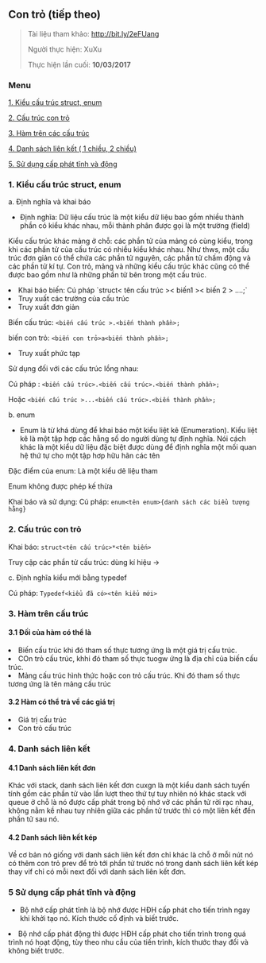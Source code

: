 ## Con trỏ (tiếp theo)

> Tài liệu tham khảo:  http://bit.ly/2eFUang
>
> Người thực hiện: XuXu
>
> Thực hiện lần cuối: **10/03/2017**
>

### Menu

[1. Kiểu cấu trúc struct, enum](#struct)

[2. Cấu trúc con trỏ](#cautruc)

[3. Hàm trên các cấu trúc](#ham) 

[4. Danh sách liên kết ( 1 chiều, 2 chiều)](#danhsachlienket) 

[5. Sử dụng cấp phát tĩnh và động ](#capphat)


<a name="kieucautrucstruct,enum"> 

### 1. Kiểu cấu trúc struct, enum 

a. Định nghĩa và khai báo

 - Định nghĩa: Dữ liệu cấu trúc là một kiểu dữ liệu bao gồm nhiều thành phần có kiểu khác nhau, mỗi thành phân được gọi là một trường (field)</ul> 

Kiểu cấu trúc khác mảng ở chỗ: các phần tử của mảng có cùng kiểu, trong khi các phần tử của cấu trúc có nhiều kiểu khác nhau. Như thws, một cấu trúc đơn giản có thể chứa các phần tử nguyên, các phần tử chấm động và các phần tử kí tự. Con trỏ, mảng và những kiểu cấu trúc khác cũng có thể được bao gồm như là những phần tử bên trong một cấu trúc.

<li>Khai báo biến: Cú pháp `struct< tên cấu trúc >< biến1 >< biến 2 > ....;`</l>

<li>Truy xuất các trường của cấu trúc
</l>

<li> Truy xuất đơn giản </li>

Biến cấu trúc: `<biến cấu trúc >.<biến thành phần>;`

biến con trỏ: `<biến con trỏ>a<biến thành phần>;`

<li> Truy xuất phức tạp </li>

Sử dụng đối với các cấu trúc lồng nhau:

Cú pháp : `<biến cấu trúc>.<biến cấu trúc>.<biến thành phần>;`

Hoặc `<biến cấu trúc >...<biến cấu trúc>.<biến thành phần>;`

b. enum

- Enum là từ khá dùng để khai báo một kiểu liệt kê (Enumeration). Kiểu liệt kê là một tập hợp các hằng số do người dùng tự định nghĩa. Nói cách khác là một kiểu dữ liệu đặc biệt được dùng để định nghĩa một mối quan hệ thứ tự cho một tập hơp hữu hãn các tên </ul>

Đặc điểm của enum:
Là một kiểu dẽ liệu tham 

Enum không được phép kế thừa

Khai báo và sử dụng:
Cú pháp: `enum<tên enum>{danh sách các biểu tượng hằng}`


<a name="cautruccontro"> 


### 2. Cấu trúc con trỏ 

Khai báo: `struct<tên cấu trúc>*<tên biến>`

Truy cập các phần tử cấu trúc: dùng kí hiệu ->

c. Định nghĩa kiểu mới bằng typedef

Cú pháp: `Typedef<kiểu đã có><tên kiểu mới>`

<a name="hamtrencautruc"> 

### 3. Hàm trên cấu trúc

#### 3.1 Đối của hàm có thể là

<li> Biến cấu trúc khi đó tham số thực tương ứng là một giá trị cấu trúc.</li>
<li> COn trỏ cấu trúc, khhi đó tham số thực tuogw ứng là địa chỉ của biến cấu trúc. </li>
<li> Mảng cấu trúc hình thức hoặc con trỏ cấu trúc. Khi đó tham số thực tương ứng là tên mảng cấu trúc</li>

#### 3.2 Hàm có thể trả về các giá trị 

<li> Giá trị cấu trúc </li>
<li> Con trỏ cấu trúc </li>

<a name="danhsachlienket">

### 4. Danh sách liên kết

#### 4.1 Danh sách liên kết đơn

Khác với stack, danh sách liên kết đơn cuxgn là một kiểu danh sách tuyến tính gồm các phần tử vào lần lượt theo thứ tự tuy nhiên nó khác stack với queue ở chỗ là nó được cấp phát trong bộ nhớ vở các phần tử rời rạc nhau, không nằm kề nhau tuy nhiên giữa các phần tử trước thì có một liên kết đến phần tử sau nó.

#### 4.2 Danh sách liên kết kép 

Về cơ bản nó giống với danh sách liên kết đơn  chỉ khác là chỗ ở mỗi nút nó có thêm con trỏ prev để trỏ tới phần tử trước nó trong danh sách liên kết kép thay vif chỉ có mỗi next đối với danh sách liên kết đơn.

<a name="sudungcapphattinhdong"> 

### 5 Sử dụng cấp phát tĩnh và động 
- Bộ nhớ cấp phát tĩnh là bộ nhớ được HĐH cấp phát cho tiến trình ngay khi khởi tạo nó. Kích thước cố định và biết trước.</ul> 
- Bộ nhớ cấp phát động thì được HĐH cấp phát cho tiến trình trong quá trình nó hoạt động, tùy theo nhu cầu của tiến trình, kích thước thay đổi và không biết trước.</ul>




